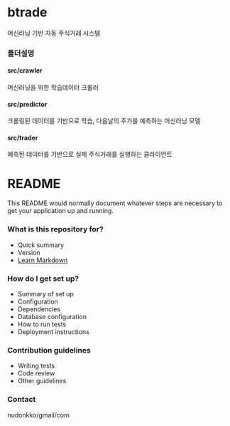 # btrade #
머신러닝 기반 자동 주식거래 시스템

### 폴더설명 ###
#### src/crawler ####
머신러닝을 위한 학습데이터 크롤러

#### src/predictor ####
크롤링된 데이터를 기반으로 학습, 다음날의 주가를 예측하는 머신러닝 모델

#### src/trader ####
예측된 데이터를 기반으로 실제 주식거래를 실행하는 클라이언트


# README #

This README would normally document whatever steps are necessary to get your application up and running.

### What is this repository for? ###

* Quick summary
* Version
* [Learn Markdown](https://bitbucket.org/tutorials/markdowndemo)

### How do I get set up? ###

* Summary of set up
* Configuration
* Dependencies
* Database configuration
* How to run tests
* Deployment instructions

### Contribution guidelines ###

* Writing tests
* Code review
* Other guidelines

### Contact ###
nudonkko/gmail/com
